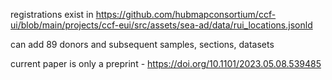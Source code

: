 registrations exist in https://github.com/hubmapconsortium/ccf-ui/blob/main/projects/ccf-eui/src/assets/sea-ad/data/rui_locations.jsonld

can add 89 donors and subsequent samples, sections, datasets 

current paper is only a preprint - https://doi.org/10.1101/2023.05.08.539485